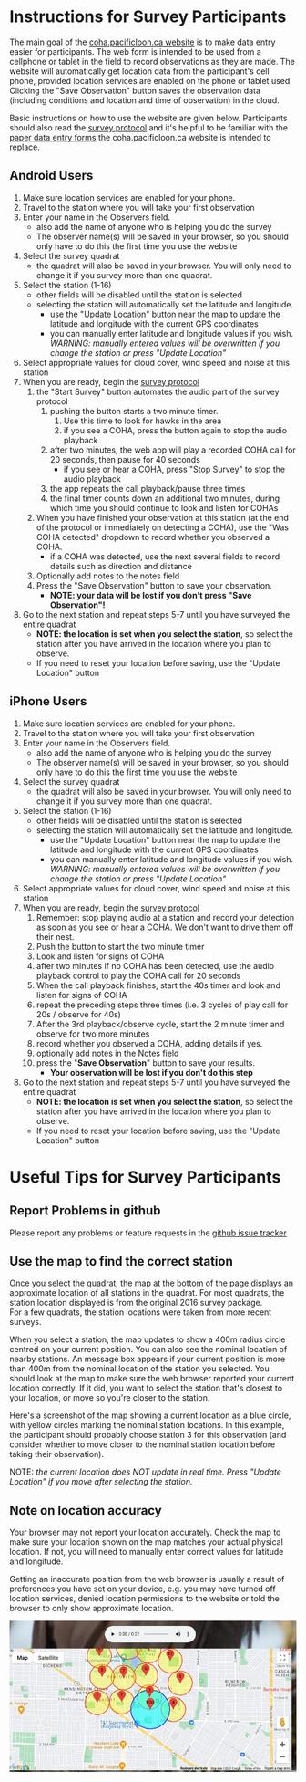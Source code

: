 # Instructions for Survey Participants
The main goal of the [coha.pacificloon.ca website](https://coha.pacificloon.ca) is to make data entry easier 
for participants. 
The web form is intended to be used from a cellphone or tablet in the field to 
record observations as they are made.  The website will automatically get location data from the participant's cell 
phone, provided location services are enabled on the phone or tablet used.  Clicking the "Save Observation" button
saves the observation data (including conditions and location and time of observation) in the cloud.

Basic instructions on how to use the website are given below.  Participants should also read the 
[survey protocol](http://wildresearch.ca/wp-content/uploads/2017/03/Coopers-Hawk-in-the-City-Survey-Protocol.pdf)
and it's helpful to be familiar with the 
[paper data entry forms](http://wildresearch.ca/wp-content/uploads/2017/03/Coopers-Hawk-in-the-City-DataForm_v2.pdf)
the coha.pacificloon.ca website is intended to replace.

## Android Users

1. Make sure location services are enabled for your phone.
2. Travel to the station where you will take your first observation
3. Enter your name in the Observers field.
   - also add the name of anyone who is helping you do the survey
   - The observer name(s) will be saved in your browser, so you should only have to do this the first time you use the website
4. Select the survey quadrat
   - the quadrat will also be saved in your browser.  You will only need to change it if you survey more than one quadrat.
5. Select the station (1-16)
   - other fields will be disabled until the station is selected
   - selecting the station will automatically set the latitude and longitude.  
     - use the "Update Location" button near the map to update the latitude and longitude with the current GPS coordinates
     - you can manually enter latitude and longitude values if you wish.  *WARNING: manually entered values will be overwritten if you change the station or press "Update Location"*
6. Select appropriate values for cloud cover, wind speed and noise at this station 
7. When you are ready, begin the [survey protocol](http://wildresearch.ca/wp-content/uploads/2017/03/Coopers-Hawk-in-the-City-Survey-Protocol.pdf)
   1. the "Start Survey" button automates the audio part of the survey protocol
      1. pushing the button starts a two minute timer.  
         1. Use this time to look for hawks in the area
         2. if you see a COHA, press the button again to stop the audio playback
      2. after two minutes, the web app will play a recorded COHA call for 20 seconds, then pause for 40 seconds
         - if you see or hear a COHA, press "Stop Survey" to stop the audio playback
      3. the app repeats the call playback/pause three times
      4. the final timer counts down an additional two minutes, during which time you should continue to look and listen for COHAs
   2. When you have finished your observation at this station (at the end of the protocol or immediately on detecting a COHA), use the "Was COHA detected" dropdown to record whether you observed a COHA.
      - if a COHA was detected, use the next several fields to record details such as direction and distance
   3. Optionally add notes to the notes field
   4. Press the "Save Observation" button to save your observation.
      - **NOTE: your data will be lost if you don't press "Save Observation"!**
8. Go to the next station and repeat steps 5-7 until you have surveyed the entire quadrat
   - **NOTE: the location is set when you select the station**, so select the station after you have arrived in the location where you plan to observe.
   - If you need to reset your location before saving, use the "Update Location" button

## iPhone Users

1. Make sure location services are enabled for your phone.
2. Travel to the station where you will take your first observation
3. Enter your name in the Observers field.
   - also add the name of anyone who is helping you do the survey
   - The observer name(s) will be saved in your browser, so you should only have to do this the first time you use the website
4. Select the survey quadrat
   - the quadrat will also be saved in your browser.  You will only need to change it if you survey more than one quadrat.
5. Select the station (1-16)
   - other fields will be disabled until the station is selected
   - selecting the station will automatically set the latitude and longitude.  
     - use the "Update Location" button near the map to update the latitude and longitude with the current GPS coordinates
     - you can manually enter latitude and longitude values if you wish.  *WARNING: manually entered values will be overwritten if you change the station or press "Update Location"*
6. Select appropriate values for cloud cover, wind speed and noise at this station 
7. When you are ready, begin the [survey protocol](http://wildresearch.ca/wp-content/uploads/2017/03/Coopers-Hawk-in-the-City-Survey-Protocol.pdf)
   1. Remember: stop playing audio at a station and record your detection as soon as you see or hear a COHA.  We don't want to drive them off their nest.
   2. Push the button to start the two minute timer 
   3. Look and listen for signs of COHA
   4. after two minutes if no COHA has been detected, use the audio playback control to play the COHA call for 20 seconds
   5. When the call playback finishes, start the 40s timer and look and listen for signs of COHA
   6. repeat the preceding steps three times (i.e. 3 cycles of play call for 20s / observe for 40s)
   7. After the 3rd playback/observe cycle, start the 2 minute timer and observe for two more minutes
   8. record whether you observed a COHA, adding details if yes.
   9. optionally add notes in the Notes field
   10. press the "**Save Observation**" button to save your results.  
       - **Your observation will be lost if you don't do this step**
8. Go to the next station and repeat steps 5-7 until you have surveyed the entire quadrat
   - **NOTE: the location is set when you select the station**, so select the station after you have arrived in the location where you plan to observe.
   - If you need to reset your location before saving, use the "Update Location" button

# Useful Tips for Survey Participants
## Report Problems in github
Please report any problems or feature requests in the 
[github issue tracker](https://github.com/commonloon/coha-gcloud/issues)

## Use the map to find the correct station
Once you select the quadrat, the map at the bottom of the page displays an approximate location of all stations in 
the quadrat.  For most quadrats, the station location displayed is from the original 2016 survey package.  
For a few quadrats, the station locations were taken from more recent surveys.

When you select a station, the map updates to show a 400m radius circle centred on your current position.
You can also see the nominal location of nearby stations.  An message box appears if your current position is more than 
400m from the nominal location of the station you selected.  You should look at the map to make sure the web
browser reported your current location correctly.  If it did, you want to select the station that's closest
to your location, or move so you're closer to the station. 

Here's a screenshot of the map showing a current location as a blue circle, with yellow circles marking the
nominal station locations.  In this example, the participant should probably choose station 3 for this observation
(and consider whether to move closer to the nominal station location before taking their observation).

NOTE: *the current location does NOT update in real time.  Press "Update Location" if you move after 
selecting the station.*

## Note on location accuracy

Your browser may not report your location accurately.  Check the map to make sure your location shown on the map
matches your actual physical location.  If not, you will need to manually enter correct values for 
latitude and longitude.

Getting an inaccurate position from the web browser is usually a result of preferences you have set on your device,
e.g. you may have turned off location services, denied location permissions to the website or told the browser to only
show approximate location. 

![map showing current location and nearby stations](/static/map_demo.jpg)
